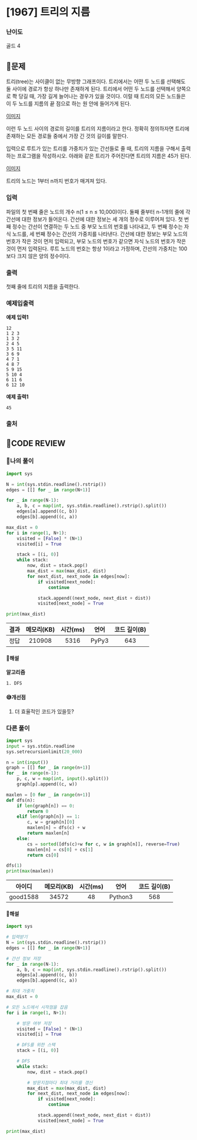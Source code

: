 # [1967] 트리의 지름

### **난이도**
골드 4
## **📝문제**
트리(tree)는 사이클이 없는 무방향 그래프이다. 트리에서는 어떤 두 노드를 선택해도 둘 사이에 경로가 항상 하나만 존재하게 된다. 트리에서 어떤 두 노드를 선택해서 양쪽으로 쫙 당길 때, 가장 길게 늘어나는 경우가 있을 것이다. 이럴 때 트리의 모든 노드들은 이 두 노드를 지름의 끝 점으로 하는 원 안에 들어가게 된다.

[이미지](https://www.acmicpc.net/JudgeOnline/upload/201007/ttrrtrtr.png)

이런 두 노드 사이의 경로의 길이를 트리의 지름이라고 한다. 정확히 정의하자면 트리에 존재하는 모든 경로들 중에서 가장 긴 것의 길이를 말한다.

입력으로 루트가 있는 트리를 가중치가 있는 간선들로 줄 때, 트리의 지름을 구해서 출력하는 프로그램을 작성하시오. 아래와 같은 트리가 주어진다면 트리의 지름은 45가 된다.

[이미지](https://www.acmicpc.net/JudgeOnline/upload/201007/tttttt.png)

트리의 노드는 1부터 n까지 번호가 매겨져 있다.
### **입력**
파일의 첫 번째 줄은 노드의 개수 n(1 ≤ n ≤ 10,000)이다. 둘째 줄부터 n-1개의 줄에 각 간선에 대한 정보가 들어온다. 간선에 대한 정보는 세 개의 정수로 이루어져 있다. 첫 번째 정수는 간선이 연결하는 두 노드 중 부모 노드의 번호를 나타내고, 두 번째 정수는 자식 노드를, 세 번째 정수는 간선의 가중치를 나타낸다. 간선에 대한 정보는 부모 노드의 번호가 작은 것이 먼저 입력되고, 부모 노드의 번호가 같으면 자식 노드의 번호가 작은 것이 먼저 입력된다. 루트 노드의 번호는 항상 1이라고 가정하며, 간선의 가중치는 100보다 크지 않은 양의 정수이다.
### **출력**
첫째 줄에 트리의 지름을 출력한다.
### **예제입출력**

**예제 입력1**

```
12
1 2 3
1 3 2
2 4 5
3 5 11
3 6 9
4 7 1
4 8 7
5 9 15
5 10 4
6 11 6
6 12 10
```

**예제 출력1**

```
45
```

### **출처**

## **🧐CODE REVIEW**

### **🧾나의 풀이**

```python
import sys

N = int(sys.stdin.readline().rstrip())
edges = [[] for _ in range(N+1)]

for _ in range(N-1):
    a, b, c = map(int, sys.stdin.readline().rstrip().split())
    edges[a].append((c, b))
    edges[b].append((c, a))

max_dist = 0
for i in range(1, N+1):
    visited = [False] * (N+1)
    visited[i] = True

    stack = [(i, 0)]
    while stack:
        now, dist = stack.pop()
        max_dist = max(max_dist, dist)
        for next_dist, next_node in edges[now]:
            if visited[next_node]:
                continue

            stack.append((next_node, next_dist + dist))
            visited[next_node] = True

print(max_dist)
```

결과	| 메모리(KB) |	시간(ms) |	언어 |	코드 길이(B)
:----:|:-----:|:-----:|:-----:|:--------:
정답|210908|5316|PyPy3|643
#### **📝해설**

**알고리즘**
```
1. DFS
```

#### **😅개선점**

1. 더 효율적인 코드가 있을듯?

### **다른 풀이**

```python
import sys
input = sys.stdin.readline
sys.setrecursionlimit(20_000)

n = int(input())
graph = [[] for _ in range(n+1)]
for _ in range(n-1):
    p, c, w = map(int, input().split())
    graph[p].append((c, w))

maxlen = [0 for _ in range(n+1)]
def dfs(n):
    if len(graph[n]) == 0:
        return 0
    elif len(graph[n]) == 1:
        c, w = graph[n][0]
        maxlen[n] = dfs(c) + w
        return maxlen[n]
    else:
        cs = sorted([dfs(c)+w for c, w in graph[n]], reverse=True)
        maxlen[n] = cs[0] + cs[1]
        return cs[0]

dfs(1)
print(max(maxlen))
```

아이디 | 메모리(KB) |	시간(ms) |	언어 |	코드 길이(B) 
:-----:|:-----:|:-----:|:----:|:--------:
good1588|34572|48|Python3|568
#### **📝해설**

```python
import sys

# 입력받기
N = int(sys.stdin.readline().rstrip())
edges = [[] for _ in range(N+1)]

# 간선 정보 저장
for _ in range(N-1):
    a, b, c = map(int, sys.stdin.readline().rstrip().split())
    edges[a].append((c, b))
    edges[b].append((c, a))

# 최대 가중치
max_dist = 0

# 모든 노드에서 시작점을 잡음
for i in range(1, N+1):

    # 방문 여부 저장
    visited = [False] * (N+1)
    visited[i] = True

    # DFS를 위한 스택
    stack = [(i, 0)]

    # DFS
    while stack:
        now, dist = stack.pop()

        # 방문지점마다 최대 거리를 갱신
        max_dist = max(max_dist, dist)
        for next_dist, next_node in edges[now]:
            if visited[next_node]:
                continue

            stack.append((next_node, next_dist + dist))
            visited[next_node] = True

print(max_dist)
```
